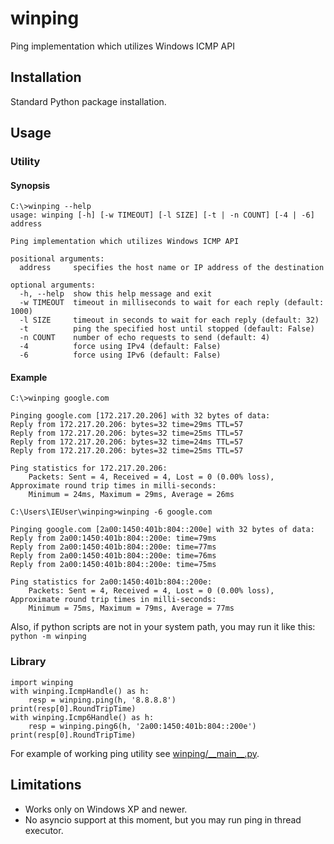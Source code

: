 winping
=======

Ping implementation which utilizes Windows ICMP API

## Installation

Standard Python package installation.

## Usage

### Utility

#### Synopsis

```
C:\>winping --help
usage: winping [-h] [-w TIMEOUT] [-l SIZE] [-t | -n COUNT] [-4 | -6] address

Ping implementation which utilizes Windows ICMP API

positional arguments:
  address     specifies the host name or IP address of the destination

optional arguments:
  -h, --help  show this help message and exit
  -w TIMEOUT  timeout in milliseconds to wait for each reply (default: 1000)
  -l SIZE     timeout in seconds to wait for each reply (default: 32)
  -t          ping the specified host until stopped (default: False)
  -n COUNT    number of echo requests to send (default: 4)
  -4          force using IPv4 (default: False)
  -6          force using IPv6 (default: False)

```

#### Example

```
C:\>winping google.com

Pinging google.com [172.217.20.206] with 32 bytes of data:
Reply from 172.217.20.206: bytes=32 time=29ms TTL=57
Reply from 172.217.20.206: bytes=32 time=25ms TTL=57
Reply from 172.217.20.206: bytes=32 time=24ms TTL=57
Reply from 172.217.20.206: bytes=32 time=25ms TTL=57

Ping statistics for 172.217.20.206:
    Packets: Sent = 4, Received = 4, Lost = 0 (0.00% loss),
Approximate round trip times in milli-seconds:
    Minimum = 24ms, Maximum = 29ms, Average = 26ms

C:\Users\IEUser\winping>winping -6 google.com

Pinging google.com [2a00:1450:401b:804::200e] with 32 bytes of data:
Reply from 2a00:1450:401b:804::200e: time=79ms
Reply from 2a00:1450:401b:804::200e: time=77ms
Reply from 2a00:1450:401b:804::200e: time=76ms
Reply from 2a00:1450:401b:804::200e: time=75ms

Ping statistics for 2a00:1450:401b:804::200e:
    Packets: Sent = 4, Received = 4, Lost = 0 (0.00% loss),
Approximate round trip times in milli-seconds:
    Minimum = 75ms, Maximum = 79ms, Average = 77ms

```

Also, if python scripts are not in your system path, you may run it like this: `python -m winping`

### Library

```python3
import winping
with winping.IcmpHandle() as h:
    resp = winping.ping(h, '8.8.8.8')
print(resp[0].RoundTripTime)
with winping.Icmp6Handle() as h:
    resp = winping.ping6(h, '2a00:1450:401b:804::200e')
print(resp[0].RoundTripTime)
```

For example of working ping utility see [winping/\_\_main\_\_.py](winping/__main__.py).

## Limitations

* Works only on Windows XP and newer.
* No asyncio support at this moment, but you may run ping in thread executor.
